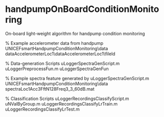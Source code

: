 # handpumpOnBoardConditionMonitoring
On-board light-weight algorithm for handpump condition monitoring

% Example accelerometer data from handpump
UNICEFsmartHandpumpConditionMonitoring\data
    dataAccelerometerLoc1\dataAccelerometerLoc1\fileId

% Data-generation Scripts
uLoggerSpectraGenScript.m
    uLoggerPreprocessFun.m
    uLoggerSpectraGenFun
    
% Example spectra feature generated by uLoggerSpectraGenScript.m
UNICEFsmartHandpumpConditionMonitoring\data
    spectraLoc1Acc3FftN128Freq3_3_60dB.mat

% Classification Scripts
uLoggerRecordingsClassifyScript.m
    uNValByGroup.m
    uLoggerRecordingsClassifyLrTrain.m
    uLoggerRecordingsClassifyLrTest.m
    

